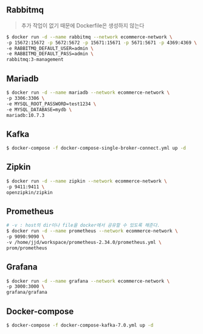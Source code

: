 ## Rabbitmq
> 추가 작업이 없기 때문에 Dockerfile은 생성하지 않는다
```sh
$ docker run -d --name rabbitmq --network ecommerce-network \
-p 15672:15672 -p 5672:5672 -p 15671:15671 -p 5671:5671 -p 4369:4369 \
-e RABBITMQ_DEFAULT_USER=admin \
-e RABBITMQ_DEFAULT_PASS=admin \
rabbitmq:3-management
```
## Mariadb
```sh
$ docker run -d --name mariadb --network ecommerce-network \
-p 3306:3306 \
-e MYSQL_ROOT_PASSWORD=test1234 \
-e MYSQL_DATABASE=mydb \
mariadb:10.7.3
``` 
## Kafka
```sh
$ docker-compose -f docker-compose-single-broker-connect.yml up -d
```
## Zipkin
```sh
$ docker run -d --name zipkin --network ecommerce-network \
-p 9411:9411 \
openzipkin/zipkin
```
## Prometheus
```sh
# -v : host의 dir이나 file을 docker에서 공유할 수 있도록 해준다.
$ docker run -d --name prometheus --network ecommerce-network \
-p 9090:9090 \
-v /home/jjd/workspace/prometheus-2.34.0/prometheus.yml \
prom/prometheus
```
## Grafana
```sh
$ docker run -d --name grafana --network ecommerce-network \
-p 3000:3000 \
grafana/grafana
```
## Docker-compose
```sh
$ docker-compose -f docker-compose-kafka-7.0.yml up -d
```
